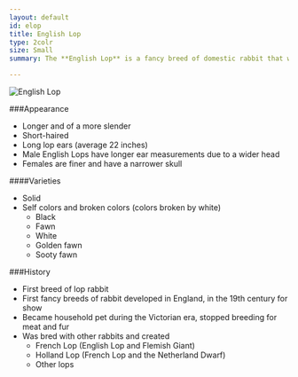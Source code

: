 ```yaml
---
layout: default
id: elop
title: English Lop
type: 2colr
size: Small
summary: The **English Lop** is a fancy breed of domestic rabbit that was developed in England, in the 19th century through selective breeding, and is believed to be the first breed of lop rabbit developed by humans, and possibly one of the oldest breeds of domestic rabbit. Averaging 11 pounds (5.5 kg), the English Lop is characterized by its distinctively long lop ears, bold head and large body size, and can live up to five years or more.

---
```


<img src="http://upload.wikimedia.org/wikipedia/commons/e/ed/English_Lop_Rabbit.jpg" alt="English Lop">

###Appearance
- Longer and of a more slender
- Short-haired
- Long lop ears (average 22 inches)
- Male English Lops have longer ear measurements due to a wider head
- Females are finer and have a narrower skull 

####Varieties
- Solid
- Self colors and broken colors (colors broken by white)
	- Black
	- Fawn
	- White
	- Golden fawn
	- Sooty fawn

###History
- First breed of lop rabbit
- First fancy breeds of rabbit developed in England, in the 19th century for show
-  Became household pet during the Victorian era, stopped breeding for meat and fur
-  Was bred with other rabbits and created
	-  French Lop (English Lop and Flemish Giant)
	-  Holland Lop (French Lop and the Netherland Dwarf)
	- Other lops